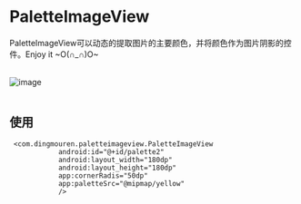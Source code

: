# PaletteImageView


PaletteImageView可以动态的提取图片的主要颜色，并将颜色作为图片阴影的控件。Enjoy it ~O(∩_∩)O~<br><br>



![image](https://github.com/DingMouRen/PaletteImageView/raw/master/imgs/img.gif)<br><br>

## 使用

```
 <com.dingmouren.paletteimageview.PaletteImageView
            android:id="@+id/palette2"
            android:layout_width="180dp"
            android:layout_height="180dp"
            app:cornerRadis="50dp"
            app:paletteSrc="@mipmap/yellow"          
            />
```



